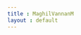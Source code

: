 ```yaml
---
title : MaghilVannanM
layout : default
---
```

<div class="outer">
  <div class="middle">
    <div class="inner">
<div class = "perspective">
  <div class="loader">
    <div class="item item-1">
      <div class="lighter"></div>
      <div class="darker"></div>
    </div>
  <div class="item item-2">
    <div class="lighter"></div>
    <div class="darker"></div>
  </div>
  <div class="item item-3">
    <div class="lighter"></div>
    <div class="darker"></div>
  </div>
  <div class="item item-4">
    <div class="lighter"></div>
    <div class="darker"></div>
  </div>
  <div class="item item-5">
    <div class="lighter"></div>
    <div class="darker"></div>
  </div>
  <div class="item item-6">
    <div class="lighter"></div>
    <div class="darker"></div>
  </div>
  <div class="item item-7">
    <div class="lighter"></div>
    <div class="darker"></div>
  </div>
  <div class="item item-8">
    <div class="lighter"></div>
    <div class="darker"></div>
  </div>
  <div class="item item-9">
    <div class="lighter"></div>
    <div class="darker"></div>
  </div>
  <div class="item item-10">
    <div class="lighter"></div>
    <div class="darker"></div>
  </div>
  <div class="item item-11">
    <div class="lighter"></div>
    <div class="darker"></div>
  </div>
  <div class="item item-12">
    <div class="lighter"></div>
    <div class="darker"></div>
  </div>
  <div class="item item-13">
    <div class="lighter"></div>
    <div class="darker"></div>
  </div>
  <div class="item item-14">
    <div class="lighter"></div>
    <div class="darker"></div>
  </div>
  <div class="item item-15">
    <div class="lighter"></div>
    <div class="darker"></div>
  </div>
  <div class="item item-16">
    <div class="lighter"></div>
    <div class="darker"></div>
  </div>
  <div class="item item-17">
    <div class="lighter"></div>
    <div class="darker"></div>
  </div>
  <div class="item item-18">
    <div class="lighter"></div>
    <div class="darker"></div>
  </div>
  <div class="item item-19">
    <div class="lighter"></div>
    <div class="darker"></div>
  </div>
  <div class="item item-20">
    <div class="lighter"></div>
    <div class="darker"></div>
  </div>
  <div class="item item-21">
    <div class="lighter"></div>
    <div class="darker"></div>
  </div>
  <div class="item item-22">
    <div class="lighter"></div>
    <div class="darker"></div>
  </div>
  <div class="item item-23">
    <div class="lighter"></div>
    <div class="darker"></div>
  </div>
  <div class="item item-24">
    <div class="lighter"></div>
    <div class="darker"></div>
  </div>
  <div class="item item-25">
    <div class="lighter"></div>
    <div class="darker"></div>
  </div>
</div>
</div>
      </div>
    </div>
  </div>
